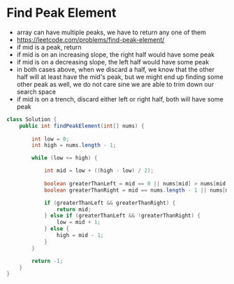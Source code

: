 # Find Peak Element

- array can have multiple peaks, we have to return any one of them
- https://leetcode.com/problems/find-peak-element/
- if mid is a peak, return
- if mid is on an increasing slope, the right half would have some peak
- if mid is on a decreasing slope, the left half would have some peak
- in both cases above, when we discard a half, we know that the other half will at least have the mid's peak, but we might end up finding some other peak as well, we do not care sine we are able to trim down our search space
- if mid is on a trench, discard either left or right half, both will have some peak

```java
class Solution {
    public int findPeakElement(int[] nums) {
        
        int low = 0;
        int high = nums.length - 1;

        while (low <= high) {

            int mid = low + ((high - low) / 2);
            
            boolean greaterThanLeft = mid == 0 || nums[mid] > nums[mid - 1];
            boolean greaterThanRight = mid == nums.length - 1 || nums[mid] > nums[mid + 1];

            if (greaterThanLeft && greaterThanRight) {
                return mid;
            } else if (greaterThanLeft && !greaterThanRight) {
                low = mid + 1;
            } else {
                high = mid - 1;
            }
        }

        return -1;
    }
}
```
